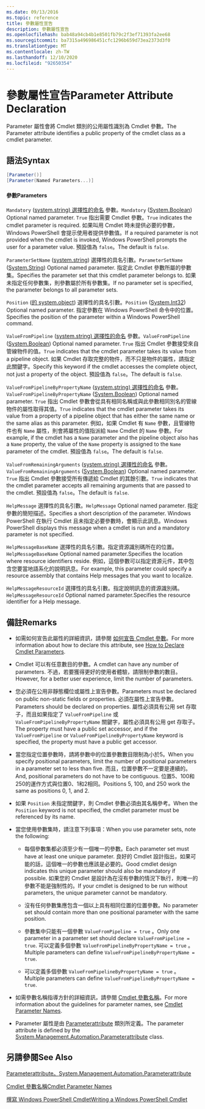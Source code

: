 ```yaml
---
ms.date: 09/13/2016
ms.topic: reference
title: 參數屬性宣告
description: 參數屬性宣告
ms.openlocfilehash: bab48a94cb4b1e8501fb79c2f3ef71393fa2ee68
ms.sourcegitcommit: ba7315a496986451cfc1296b659d73ea2373d3f0
ms.translationtype: MT
ms.contentlocale: zh-TW
ms.lasthandoff: 12/10/2020
ms.locfileid: "92650354"
---
```

# <a name="parameter-attribute-declaration"></a><span data-ttu-id="17b3d-103">參數屬性宣告</span><span class="sxs-lookup"><span data-stu-id="17b3d-103">Parameter Attribute Declaration</span></span>

<span data-ttu-id="17b3d-104">Parameter 屬性會將 Cmdlet 類別的公用屬性識別為 Cmdlet 參數。</span><span class="sxs-lookup"><span data-stu-id="17b3d-104">The Parameter attribute identifies a public property of the cmdlet class as a cmdlet parameter.</span></span>

## <a name="syntax"></a><span data-ttu-id="17b3d-105">語法</span><span class="sxs-lookup"><span data-stu-id="17b3d-105">Syntax</span></span>

```csharp
[Parameter()]
[Parameter(Named Parameters...)]
```

#### <a name="parameters"></a><span data-ttu-id="17b3d-106">參數</span><span class="sxs-lookup"><span data-stu-id="17b3d-106">Parameters</span></span>

<span data-ttu-id="17b3d-107">`Mandatory` ([system.string) 選擇性的命名](/dotnet/api/System.Boolean) 參數。</span><span class="sxs-lookup"><span data-stu-id="17b3d-107">`Mandatory` ([System.Boolean](/dotnet/api/System.Boolean)) Optional named parameter.</span></span> <span data-ttu-id="17b3d-108">`True` 指出需要 Cmdlet 參數。</span><span class="sxs-lookup"><span data-stu-id="17b3d-108">`True` indicates the cmdlet parameter is required.</span></span> <span data-ttu-id="17b3d-109">如果叫用 Cmdlet 時未提供必要的參數，Windows PowerShell 會提示使用者提供參數值。</span><span class="sxs-lookup"><span data-stu-id="17b3d-109">If a required parameter is not provided when the cmdlet is invoked, Windows PowerShell prompts the user for a parameter value.</span></span> <span data-ttu-id="17b3d-110">預設值為 `false`。</span><span class="sxs-lookup"><span data-stu-id="17b3d-110">The default is `false`.</span></span>

<span data-ttu-id="17b3d-111">`ParameterSetName` ([system.string](/dotnet/api/System.String)) 選擇性的具名引數。</span><span class="sxs-lookup"><span data-stu-id="17b3d-111">`ParameterSetName` ([System.String](/dotnet/api/System.String)) Optional named parameter.</span></span> <span data-ttu-id="17b3d-112">指定此 Cmdlet 參數所屬的參數集。</span><span class="sxs-lookup"><span data-stu-id="17b3d-112">Specifies the parameter set that this cmdlet parameter belongs to.</span></span> <span data-ttu-id="17b3d-113">如果未指定任何參數集，則參數屬於所有參數集。</span><span class="sxs-lookup"><span data-stu-id="17b3d-113">If no parameter set is specified, the parameter belongs to all parameter sets.</span></span>

<span data-ttu-id="17b3d-114">`Position` ([的 system.object](/dotnet/api/System.Int32)) 選擇性的具名引數。</span><span class="sxs-lookup"><span data-stu-id="17b3d-114">`Position` ([System.Int32](/dotnet/api/System.Int32)) Optional named parameter.</span></span> <span data-ttu-id="17b3d-115">指定參數在 Windows PowerShell 命令中的位置。</span><span class="sxs-lookup"><span data-stu-id="17b3d-115">Specifies the position of the parameter within a Windows PowerShell command.</span></span>

<span data-ttu-id="17b3d-116">`ValueFromPipeline` ([system.string) 選擇性的命名](/dotnet/api/System.Boolean) 參數。</span><span class="sxs-lookup"><span data-stu-id="17b3d-116">`ValueFromPipeline` ([System.Boolean](/dotnet/api/System.Boolean)) Optional named parameter.</span></span> <span data-ttu-id="17b3d-117">`True` 指出 Cmdlet 參數接受來自管線物件的值。</span><span class="sxs-lookup"><span data-stu-id="17b3d-117">`True` indicates that the cmdlet parameter takes its value from a pipeline object.</span></span> <span data-ttu-id="17b3d-118">如果 Cmdlet 存取完整的物件，而不只是物件的屬性，請指定此關鍵字。</span><span class="sxs-lookup"><span data-stu-id="17b3d-118">Specify this keyword if the cmdlet accesses the complete object, not just a property of the object.</span></span> <span data-ttu-id="17b3d-119">預設值為 `false`。</span><span class="sxs-lookup"><span data-stu-id="17b3d-119">The default is `false`.</span></span>

<span data-ttu-id="17b3d-120">`ValueFromPipelineByPropertyName` ([system.string) 選擇性的命名](/dotnet/api/System.Boolean) 參數。</span><span class="sxs-lookup"><span data-stu-id="17b3d-120">`ValueFromPipelineByPropertyName` ([System.Boolean](/dotnet/api/System.Boolean)) Optional named parameter.</span></span> <span data-ttu-id="17b3d-121">`True` 指出 Cmdlet 參數會從具有相同名稱或與此參數相同別名的管線物件的屬性取得其值。</span><span class="sxs-lookup"><span data-stu-id="17b3d-121">`True` indicates that the cmdlet parameter takes its value from a property of a pipeline object that has either the same name or the same alias as this parameter.</span></span> <span data-ttu-id="17b3d-122">例如，如果 Cmdlet 有 `Name` 參數，且管線物件也有 `Name` 屬性，則會將屬性的值指派給 `Name` Cmdlet 的 `Name` 參數。</span><span class="sxs-lookup"><span data-stu-id="17b3d-122">For example, if the cmdlet has a `Name` parameter and the pipeline object also has a `Name` property, the value of the `Name` property is assigned to the `Name` parameter of the cmdlet.</span></span> <span data-ttu-id="17b3d-123">預設值為 `false`。</span><span class="sxs-lookup"><span data-stu-id="17b3d-123">The default is `false`.</span></span>

<span data-ttu-id="17b3d-124">`ValueFromRemainingArguments` ([system.string) 選擇性的命名](/dotnet/api/System.Boolean) 參數。</span><span class="sxs-lookup"><span data-stu-id="17b3d-124">`ValueFromRemainingArguments` ([System.Boolean](/dotnet/api/System.Boolean)) Optional named parameter.</span></span> <span data-ttu-id="17b3d-125">`True` 指出 Cmdlet 參數接受所有傳遞給 Cmdlet 的其餘引數。</span><span class="sxs-lookup"><span data-stu-id="17b3d-125">`True` indicates that the cmdlet parameter accepts all remaining arguments that are passed to the cmdlet.</span></span> <span data-ttu-id="17b3d-126">預設值為 `false`。</span><span class="sxs-lookup"><span data-stu-id="17b3d-126">The default is `false`.</span></span>

<span data-ttu-id="17b3d-127">`HelpMessage` 選擇性的具名引數。</span><span class="sxs-lookup"><span data-stu-id="17b3d-127">`HelpMessage` Optional named parameter.</span></span> <span data-ttu-id="17b3d-128">指定參數的簡短描述。</span><span class="sxs-lookup"><span data-stu-id="17b3d-128">Specifies a short description of the parameter.</span></span> <span data-ttu-id="17b3d-129">Windows PowerShell 在執行 Cmdlet 且未指定必要參數時，會顯示此訊息。</span><span class="sxs-lookup"><span data-stu-id="17b3d-129">Windows PowerShell displays this message when a cmdlet is run and a mandatory parameter is not specified.</span></span>

<span data-ttu-id="17b3d-130">`HelpMessageBaseName` 選擇性的具名引數。指定資源識別碼所在的位置。</span><span class="sxs-lookup"><span data-stu-id="17b3d-130">`HelpMessageBaseName` Optional named parameter.Specifies the location where resource identifiers reside.</span></span> <span data-ttu-id="17b3d-131">例如，這個參數可以指定資源元件，其中包含您要當地語系化的說明訊息。</span><span class="sxs-lookup"><span data-stu-id="17b3d-131">For example, this parameter could specify a resource assembly that contains Help messages that you want to localize.</span></span>

<span data-ttu-id="17b3d-132">`HelpMessageResourceId` 選擇性的具名引數。指定說明訊息的資源識別碼。</span><span class="sxs-lookup"><span data-stu-id="17b3d-132">`HelpMessageResourceId` Optional named parameter.Specifies the resource identifier for a Help message.</span></span>

## <a name="remarks"></a><span data-ttu-id="17b3d-133">備註</span><span class="sxs-lookup"><span data-stu-id="17b3d-133">Remarks</span></span>

- <span data-ttu-id="17b3d-134">如需如何宣告此屬性的詳細資訊，請參閱 [如何宣告 Cmdlet 參數](./how-to-declare-cmdlet-parameters.md)。</span><span class="sxs-lookup"><span data-stu-id="17b3d-134">For more information about how to declare this attribute, see [How to Declare Cmdlet Parameters](./how-to-declare-cmdlet-parameters.md).</span></span>

- <span data-ttu-id="17b3d-135">Cmdlet 可以有任意數目的參數。</span><span class="sxs-lookup"><span data-stu-id="17b3d-135">A cmdlet can have any number of parameters.</span></span> <span data-ttu-id="17b3d-136">不過，若要獲得更好的使用者體驗，請限制參數的數目。</span><span class="sxs-lookup"><span data-stu-id="17b3d-136">However, for a better user experience, limit the number of parameters.</span></span>

- <span data-ttu-id="17b3d-137">您必須在公用非靜態欄位或屬性上宣告參數。</span><span class="sxs-lookup"><span data-stu-id="17b3d-137">Parameters must be declared on public non-static fields or properties.</span></span> <span data-ttu-id="17b3d-138">必須在屬性上宣告參數。</span><span class="sxs-lookup"><span data-stu-id="17b3d-138">Parameters should be declared on properties.</span></span> <span data-ttu-id="17b3d-139">屬性必須具有公用 set 存取子，而且如果指定了 `ValueFromPipeline` 或 `ValueFromPipelineByPropertyName` 關鍵字，屬性必須具有公用 get 存取子。</span><span class="sxs-lookup"><span data-stu-id="17b3d-139">The property must have a public set accessor, and if the `ValueFromPipeline` or `ValueFromPipelineByPropertyName` keyword is specified, the property must have a public get accessor.</span></span>

- <span data-ttu-id="17b3d-140">當您指定位置參數時，請將參數中的位置參數數目限制為小於5。</span><span class="sxs-lookup"><span data-stu-id="17b3d-140">When you specify positional parameters,  limit the number of positional parameters in a parameter set to less than five.</span></span> <span data-ttu-id="17b3d-141">而且，位置參數不一定要是連續的。</span><span class="sxs-lookup"><span data-stu-id="17b3d-141">And, positional parameters do not have to be contiguous.</span></span> <span data-ttu-id="17b3d-142">位置5、100和250的運作方式與位置0、1和2相同。</span><span class="sxs-lookup"><span data-stu-id="17b3d-142">Positions 5, 100, and 250 work the same as positions 0, 1, and 2.</span></span>

- <span data-ttu-id="17b3d-143">如果 `Position` 未指定關鍵字，則 Cmdlet 參數必須由其名稱參考。</span><span class="sxs-lookup"><span data-stu-id="17b3d-143">When the `Position` keyword is not specified, the cmdlet parameter must be referenced by its name.</span></span>

- <span data-ttu-id="17b3d-144">當您使用參數集時，請注意下列事項：</span><span class="sxs-lookup"><span data-stu-id="17b3d-144">When you use parameter sets, note the following:</span></span>

  - <span data-ttu-id="17b3d-145">每個參數集都必須至少有一個唯一的參數。</span><span class="sxs-lookup"><span data-stu-id="17b3d-145">Each parameter set must have at least one unique parameter.</span></span> <span data-ttu-id="17b3d-146">良好的 Cmdlet 設計指出，如果可能的話，這個唯一的參數也應該是必要的。</span><span class="sxs-lookup"><span data-stu-id="17b3d-146">Good cmdlet design indicates this unique parameter should also be mandatory if possible.</span></span> <span data-ttu-id="17b3d-147">如果您的 Cmdlet 是設計為在沒有參數的情況下執行，則唯一的參數不能是強制性的。</span><span class="sxs-lookup"><span data-stu-id="17b3d-147">If your cmdlet is designed to be run without parameters, the unique parameter cannot be mandatory.</span></span>

  - <span data-ttu-id="17b3d-148">沒有任何參數集應包含一個以上具有相同位置的位置參數。</span><span class="sxs-lookup"><span data-stu-id="17b3d-148">No parameter set should contain more than one positional parameter with the same position.</span></span>

  - <span data-ttu-id="17b3d-149">參數集中只能有一個參數 `ValueFromPipeline = true` 。</span><span class="sxs-lookup"><span data-stu-id="17b3d-149">Only one parameter in a parameter set should declare `ValueFromPipeline = true`.</span></span> <span data-ttu-id="17b3d-150">可以定義多個參數 `ValueFromPipelineByPropertyName = true` 。</span><span class="sxs-lookup"><span data-stu-id="17b3d-150">Multiple parameters can define `ValueFromPipelineByPropertyName = true`.</span></span>

  - <span data-ttu-id="17b3d-151">可以定義多個參數 `ValueFromPipelineByPropertyName = true` 。</span><span class="sxs-lookup"><span data-stu-id="17b3d-151">Multiple parameters can define `ValueFromPipelineByPropertyName = true`.</span></span>

- <span data-ttu-id="17b3d-152">如需參數名稱指導方針的詳細資訊，請參閱 [Cmdlet 參數名稱](standard-cmdlet-parameter-names-and-types.md)。</span><span class="sxs-lookup"><span data-stu-id="17b3d-152">For more information about the guidelines for parameter names, see [Cmdlet Parameter Names](standard-cmdlet-parameter-names-and-types.md).</span></span>

- <span data-ttu-id="17b3d-153">Parameter 屬性是由 [Parameterattribute](/dotnet/api/System.Management.Automation.ParameterAttribute) 類別所定義。</span><span class="sxs-lookup"><span data-stu-id="17b3d-153">The parameter attribute is defined by the [System.Management.Automation.Parameterattribute](/dotnet/api/System.Management.Automation.ParameterAttribute) class.</span></span>

## <a name="see-also"></a><span data-ttu-id="17b3d-154">另請參閱</span><span class="sxs-lookup"><span data-stu-id="17b3d-154">See Also</span></span>

[<span data-ttu-id="17b3d-155">Parameterattribute。</span><span class="sxs-lookup"><span data-stu-id="17b3d-155">System.Management.Automation.Parameterattribute</span></span>](/dotnet/api/System.Management.Automation.ParameterAttribute)

[<span data-ttu-id="17b3d-156">Cmdlet 參數名稱</span><span class="sxs-lookup"><span data-stu-id="17b3d-156">Cmdlet Parameter Names</span></span>](standard-cmdlet-parameter-names-and-types.md)

[<span data-ttu-id="17b3d-157">撰寫 Windows PowerShell Cmdlet</span><span class="sxs-lookup"><span data-stu-id="17b3d-157">Writing a Windows PowerShell Cmdlet</span></span>](./writing-a-windows-powershell-cmdlet.md)
